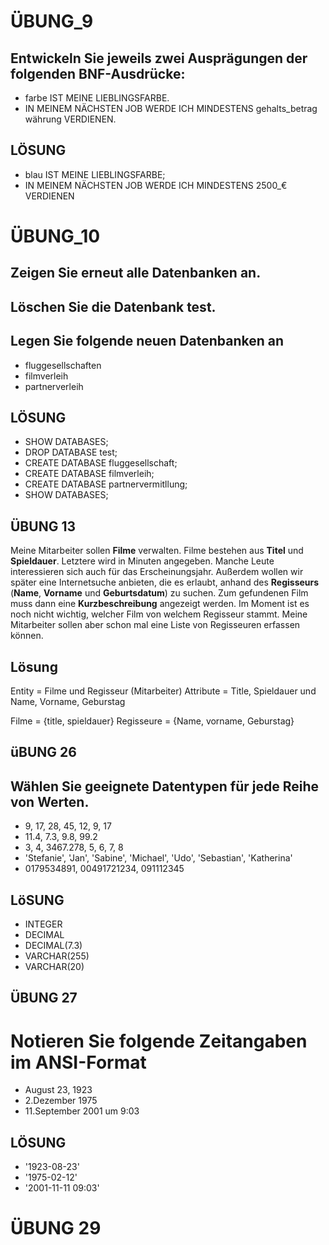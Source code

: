 # ÜBUNG_9
## Entwickeln Sie jeweils zwei Ausprägungen der folgenden BNF-Ausdrücke: ## 
- farbe IST MEINE LIEBLINGSFARBE.
- IN MEINEM NÄCHSTEN JOB WERDE ICH MINDESTENS gehalts_betrag währung VERDIENEN.

## LÖSUNG ## 
- blau IST MEINE LIEBLINGSFARBE;
- IN MEINEM NÄCHSTEN JOB WERDE ICH MINDESTENS 2500_€ VERDIENEN


# ÜBUNG_10
## Zeigen Sie erneut alle Datenbanken an.
## Löschen Sie die Datenbank test.
## Legen Sie folgende neuen Datenbanken an ## 
- fluggesellschaften 
- filmverleih 
- partnerverleih


## LÖSUNG ##
- SHOW DATABASES;
- DROP DATABASE test;
- CREATE DATABASE fluggesellschaft;
- CREATE DATABASE filmverleih;
- CREATE DATABASE partnervermitllung;
- SHOW DATABASES;


## ÜBUNG 13 ##
Meine Mitarbeiter sollen **Filme** verwalten. Filme bestehen aus **Titel** und **Spieldauer**. Letztere wird in Minuten angegeben. Manche Leute interessieren sich auch für das Erscheinungsjahr. Außerdem wollen wir später eine Internetsuche anbieten, die es erlaubt, anhand des **Regisseurs** (**Name**, **Vorname** und **Geburtsdatum**) zu suchen. Zum gefundenen Film muss dann eine **Kurzbeschreibung** angezeigt werden. Im Moment ist es noch nicht wichtig, welcher Film von welchem Regisseur stammt. Meine Mitarbeiter sollen aber schon mal eine Liste von Regisseuren erfassen können.

## Lösung ##
Entity = Filme und Regisseur (Mitarbeiter)
Attribute = Title, Spieldauer und Name, Vorname, Geburstag 

Filme = {title, spieldauer}
Regisseure = {Name, vorname, Geburstag}


## üBUNG 26 ##
## Wählen Sie geeignete Datentypen für jede Reihe von Werten. ##
- 9, 17, 28, 45, 12, 9, 17 
- 11.4, 7.3, 9.8, 99.2
- 3, 4, 3467.278, 5, 6, 7, 8
- 'Stefanie', 'Jan', 'Sabine', 'Michael', 'Udo', 'Sebastian', 'Katherina'
- 0179534891, 00491721234, 091112345

## LöSUNG ##
- INTEGER
- DECIMAL
- DECIMAL(7.3)
- VARCHAR(255)
- VARCHAR(20)


## ÜBUNG 27 ##
# Notieren Sie folgende Zeitangaben im ANSI-Format #
- August 23, 1923
- 2.Dezember 1975
- 11.September 2001 um 9:03

## LÖSUNG ##
- '1923-08-23'
- '1975-02-12'
- '2001-11-11 09:03'

# ÜBUNG 29 ##

